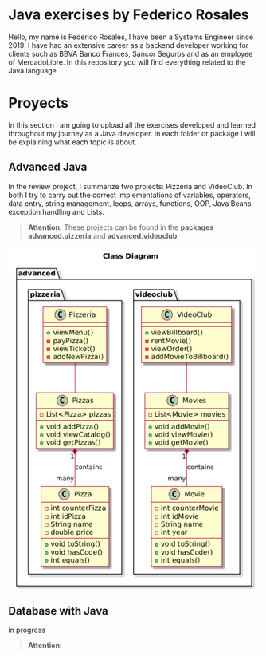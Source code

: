 # Java exercises by Federico Rosales
Hello, my name is Federico Rosales, I have been a Systems Engineer since 2019. I have had an extensive career as a backend developer working for clients such as BBVA Banco Frances, Sancor Seguros and as an employee of MercadoLibre.
In this repository you will find everything related to the Java language.


# Proyects

In this section I am going to upload all the exercises developed and learned throughout my journey as a Java developer. In each folder or package I will be explaining what each topic is about.

## Advanced Java

In the review project, I summarize two projects: Pizzeria and VideoClub. In both I try to carry out the correct implementations of variables, operators, data entry, string management, loops, arrays, functions, OOP, Java Beans, exception handling and Lists.

> **Attention:** These projects can be found in the **packages** **advanced.pizzeria** and **advanced.videoclub**

![Diagrams](/Advanced/img/videoclub-pizzeria-diagram.png)

## Database with Java

in progress

> **Attention:** 
